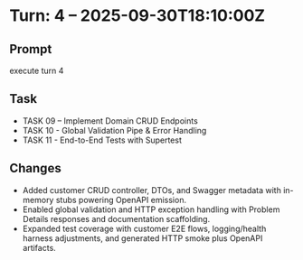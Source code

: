 # Turn: 4 – 2025-09-30T18:10:00Z

## Prompt
execute turn 4

## Task
- TASK 09 – Implement Domain CRUD Endpoints
- TASK 10 - Global Validation Pipe & Error Handling
- TASK 11 - End-to-End Tests with Supertest

## Changes
- Added customer CRUD controller, DTOs, and Swagger metadata with in-memory stubs powering OpenAPI emission.
- Enabled global validation and HTTP exception handling with Problem Details responses and documentation scaffolding.
- Expanded test coverage with customer E2E flows, logging/health harness adjustments, and generated HTTP smoke plus OpenAPI artifacts.
